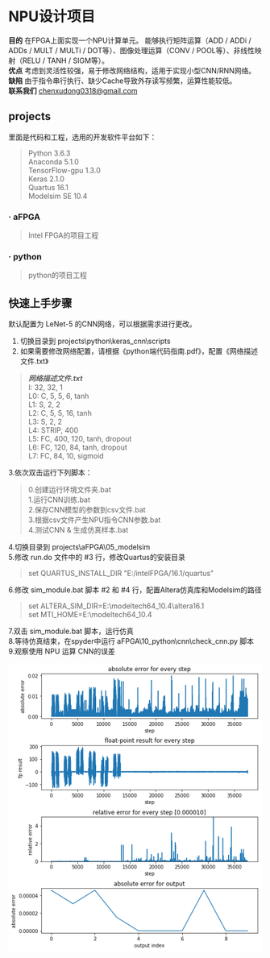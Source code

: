 # NPU设计项目
**目的** 在FPGA上面实现一个NPU计算单元。
能够执行矩阵运算（ADD / ADDi / ADDs / MULT / MULTi / DOT等）、图像处理运算（CONV / POOL等）、非线性映射（RELU / TANH / SIGM等）。  
**优点** 考虑到灵活性较强，易于修改网络结构，适用于实现小型CNN/RNN网络。  
**缺陷** 由于指令串行执行、缺少Cache导致外存读写频繁，运算性能较低。  
**联系我们** chenxudong0318@gmail.com

## projects
里面是代码和工程，选用的开发软件平台如下：
> Python 3.6.3  
> Anaconda 5.1.0  
> TensorFlow-gpu 1.3.0  
> Keras 2.1.0  
> Quartus 16.1  
> Modelsim SE 10.4

### · aFPGA
> Intel FPGA的项目工程

### · python
> python的项目工程


## 快速上手步骤
默认配置为 LeNet-5 的CNN网络，可以根据需求进行更改。  
1. 切换目录到 projects\python\keras_cnn\scripts   
2. 如果需要修改网络配置，请根据《python端代码指南.pdf》，配置《网络描述文件.txt》
> ***网络描述文件.txt***  
> I: 32, 32, 1  
> L0: C, 5, 5, 6, tanh  
> L1: S, 2, 2  
> L2: C, 5, 5, 16, tanh  
> L3: S, 2, 2  
> L4: STRIP, 400  
> L5: FC, 400, 120, tanh, dropout  
> L6: FC, 120, 84, tanh, dropout  
> L7: FC, 84, 10, sigmoid  
  
3.依次双击运行下列脚本：
> 0.创建运行环境文件夹.bat  
> 1.运行CNN训练.bat  
> 2.保存CNN模型的参数到csv文件.bat  
> 3.根据csv文件产生NPU指令CNN参数.bat  
> 4.测试CNN & 生成仿真样本.bat

4.切换目录到 projects\aFPGA\05_modelsim  
5.修改 run.do 文件中的 #3 行，修改Quartus的安装目录
> set QUARTUS\_INSTALL\_DIR "E:/intelFPGA/16.1/quartus"  

6.修改 sim_module.bat 脚本 #2 和 #4 行，配置Altera仿真库和Modelsim的路径
> set ALTERA\_SIM\_DIR=E:\modeltech64\_10.4\altera16.1  
> set MTI\_HOME=E:\modeltech64\_10.4  

7.双击 sim_module.bat 脚本，运行仿真  
8.等待仿真结束，在spyder中运行 aFPGA\10\_python\cnn\check\_cnn.py 脚本  
9.观察使用 NPU 运算 CNN的误差
    
![avatar](./projects/aFPGA/10_python/cnn/npu_vs_python.png)

